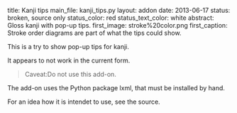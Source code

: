 title: Kanji tips
main_file: kanji_tips.py
layout: addon
date: 2013-06-17
status: broken, source only
status_color: red
status_text_color: white
abstract: Gloss kanji with pop-up tips.
first_image: stroke%20color.png
first_caption: Stroke order diagrams are part of what the tips could show.


This is a try to show pop-up tips for kanji.

It appears to not work in the current form.

<blockquote><span class="warn">Caveat:</span>Do not use this add-on.</blockquote>

The add-on uses the Python package lxml, that must be installed by
hand.

For an idea how it is intendet to use, see the source.
